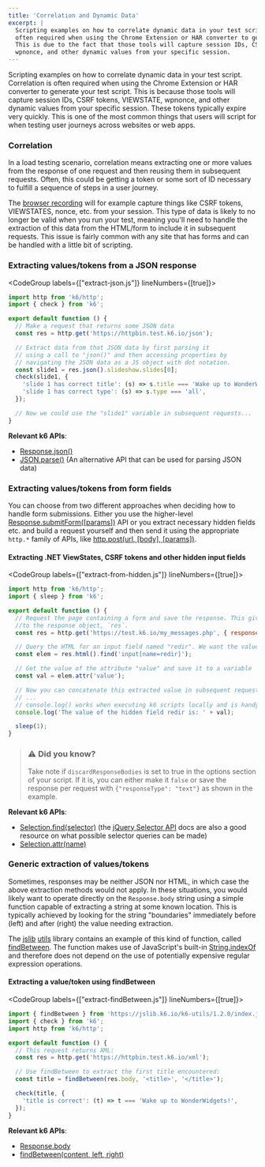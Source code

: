 ```yaml
---
title: 'Correlation and Dynamic Data'
excerpt: |
  Scripting examples on how to correlate dynamic data in your test script. Correlation is
  often required when using the Chrome Extension or HAR converter to generate your test script.
  This is due to the fact that those tools will capture session IDs, CSRF tokens, VIEWSTATE,
  wpnonce, and other dynamic values from your specific session.
---
```


Scripting examples on how to correlate dynamic data in your test script. Correlation is often
required when using the Chrome Extension or HAR converter to generate your test script. This
is because those tools will capture session IDs, CSRF tokens, VIEWSTATE, wpnonce, and other
dynamic values from your specific session. These tokens typically expire very quickly. This
is one of the most common things that users will script for when testing user journeys across
websites or web apps.

### Correlation

In a load testing scenario, correlation means extracting one or more values from the response
of one request and then reusing them in subsequent requests. Often, this could be getting
a token or some sort of ID necessary to fulfill a sequence of steps in a user journey.

The [browser recording](/using-k6/session-recording-har-support) will for example capture things like CSRF tokens,
VIEWSTATES, nonce, etc. from your session. This type of data is likely to no longer be valid when
you run your test, meaning you'll need to handle the extraction of this data from the HTML/form
to include it in subsequent requests. This issue is fairly common with any site that has forms
and can be handled with a little bit of scripting.

### Extracting values/tokens from a JSON response

<CodeGroup labels={["extract-json.js"]} lineNumbers={[true]}>

```javascript
import http from 'k6/http';
import { check } from 'k6';

export default function () {
  // Make a request that returns some JSON data
  const res = http.get('https://httpbin.test.k6.io/json');

  // Extract data from that JSON data by first parsing it
  // using a call to "json()" and then accessing properties by
  // navigating the JSON data as a JS object with dot notation.
  const slide1 = res.json().slideshow.slides[0];
  check(slide1, {
    'slide 1 has correct title': (s) => s.title === 'Wake up to WonderWidgets!',
    'slide 1 has correct type': (s) => s.type === 'all',
  });

  // Now we could use the "slide1" variable in subsequent requests...
}
```

</CodeGroup>

**Relevant k6 APIs**:

- [Response.json()](/javascript-api/k6-http/response)
- [JSON.parse()](https://developer.mozilla.org/en-US/Web/JavaScript/Reference/Global_Objects/JSON/parse)
  (An alternative API that can be used for parsing JSON data)

### Extracting values/tokens from form fields

You can choose from two different approaches when deciding how to handle form submissions.
Either you use the higher-level [Response.submitForm([params])](/javascript-api/k6-http/response/response-submitform-params) API
or you extract necessary hidden fields etc. and build a request yourself and then send it using the
appropriate `http.*` family of APIs, like [http.post(url, [body], [params])](/javascript-api/k6-http/post-url-body-params).

#### Extracting .NET ViewStates, CSRF tokens and other hidden input fields

<CodeGroup labels={["extract-from-hidden.js"]} lineNumbers={[true]}>

```javascript
import http from 'k6/http';
import { sleep } from 'k6';

export default function () {
  // Request the page containing a form and save the response. This gives you access
  //to the response object, `res`.
  const res = http.get('https://test.k6.io/my_messages.php', { responseType: 'text' });

  // Query the HTML for an input field named "redir". We want the value or "redir"
  const elem = res.html().find('input[name=redir]');

  // Get the value of the attribute "value" and save it to a variable
  const val = elem.attr('value');

  // Now you can concatenate this extracted value in subsequent requests that require it.
  // ...
  // console.log() works when executing k6 scripts locally and is handy for debugging purposes
  console.log('The value of the hidden field redir is: ' + val);

  sleep(1);
}
```

</CodeGroup>

> ### ⚠️ Did you know?
>
> Take note if `discardResponseBodies` is set to true in the options
> section of your script. If it is, you can either make it `false` or save the response per
> request with `{"responseType": "text"}` as shown in the example.

**Relevant k6 APIs**:

- [Selection.find(selector)](/javascript-api/k6-html/selection/selection-find-selector) (the [jQuery Selector API](http://api.jquery.com/category/selectors/)
  docs are also a good resource on what possible selector queries can be made)
- [Selection.attr(name)](/javascript-api/k6-html/selection/selection-attr-name)

### Generic extraction of values/tokens

Sometimes, responses may be neither JSON nor HTML, in which case the above extraction methods would not apply. In these situations, you would likely want to operate directly on the `Response.body` string using a simple function capable of extracting a string at some known location. This is typically achieved by looking for the string "boundaries" immediately before (left) and after (right) the value needing extraction.

The [jslib](/javascript-api/jslib/) [utils](/javascript-api/jslib/utils/) library contains an example of this kind of function, called [findBetween](/javascript-api/jslib/utils/findbetween-content-left-right). The function makes use of JavaScript's built-in [String.indexOf](https://developer.mozilla.org/en-US/docs/Web/JavaScript/Reference/Global_Objects/String/indexOf) and therefore does not depend on the use of potentially expensive regular expression operations.

#### Extracting a value/token using findBetween

<CodeGroup labels={["extract-findBetween.js"]} lineNumbers={[true]}>

```javascript
import { findBetween } from 'https://jslib.k6.io/k6-utils/1.2.0/index.js';
import { check } from 'k6';
import http from 'k6/http';

export default function () {
  // This request returns XML:
  const res = http.get('https://httpbin.test.k6.io/xml');

  // Use findBetween to extract the first title encountered:
  const title = findBetween(res.body, '<title>', '</title>');

  check(title, {
    'title is correct': (t) => t === 'Wake up to WonderWidgets!',
  });
}
```

</CodeGroup>

**Relevant k6 APIs**:

- [Response.body](/javascript-api/k6-http/response)
- [findBetween(content, left, right)](/javascript-api/jslib/utils/findbetween-content-left-right)
